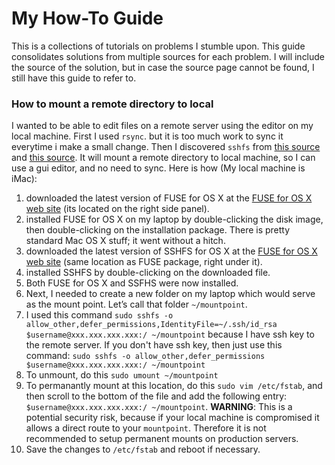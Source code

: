 # My How-To Guide
This is a collections of tutorials on problems I stumble upon. This guide consolidates solutions from multiple sources for each problem. I will include the source of the solution, but in case the source page cannot be found, I still have this guide to refer to.

### How to mount a remote directory to local
I wanted to be able to edit files on a remote server using the editor on my local machine. First I used `rsync`. but it is too much work to sync it everytime i make a small change. Then I discovered `sshfs` from [this source](https://blogs.harvard.edu/acts/2013/11/08/the-newbie-how-to-set-up-sshfs-on-mac-os-x/) and [this source](https://www.digitalocean.com/community/tutorials/how-to-use-sshfs-to-mount-remote-file-systems-over-ssh). It will mount a remote directory to local machine, so I can use a gui editor, and no need to sync. Here is how (My local machine is iMac):
1. downloaded the latest version of FUSE for OS X at the [FUSE for OS X web site](https://osxfuse.github.io) (its located on the right side panel).
2. installed FUSE for OS X on my laptop by double-clicking the disk image, then double-clicking on the installation package. There is pretty standard Mac OS X stuff; it went without a hitch.
3. downloaded the latest version of SSHFS for OS X at the [FUSE for OS X web site](https://osxfuse.github.io) (same location as FUSE package, right under it).
4. installed SSHFS by double-clicking on the downloaded file.
5. Both FUSE for OS X and SSFHS were now installed.
6. Next, I needed to create a new folder on my laptop which would serve as the mount point. Let’s call that folder `~/mountpoint`.
7. I used this command `sudo sshfs -o allow_other,defer_permissions,IdentityFile=~/.ssh/id_rsa $username@xxx.xxx.xxx.xxx:/ ~/mountpoint` because I have ssh key to the remote server. If you don't have ssh key, then just use this command: `sudo sshfs -o allow_other,defer_permissions $username@xxx.xxx.xxx.xxx:/ ~/mountpoint`
8. To unmount, do this `sudo umount ~/mountpoint`
9. To permanantly mount at this location, do this `sudo vim /etc/fstab`, and then scroll to the bottom of the file and add the following entry: `$username@xxx.xxx.xxx.xxx:/ ~/mountpoint`. **WARNING**: This is a potential security risk, because if your local machine is compromised it allows a direct route to your `mountpoint`. Therefore it is not recommended to setup permanent mounts on production servers.
10. Save the changes to `/etc/fstab` and reboot if necessary.
